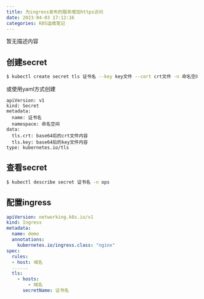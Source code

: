```yaml
---
title: 为ingress发布的服务增加https访问
date: 2023-04-03 17:12:16
categories: K8S运维笔记
---
```


暂无描述内容

<!--more-->

## 创建secret

```bash
$ kubectl create secret tls 证书名 --key key文件 --cert crt文件 -n 命名空间
```

或使用yaml方式创建

```
apiVersion: v1
kind: Secret
metadata:
  name: 证书名
  namespace: 命名空间
data:
  tls.crt: base64后的crt文件内容 
  tls.key: base64后的key文件内容 
type: kubernetes.io/tls
```

## 查看secret


```bash
$ kubectl describe secret 证书名 -n ops
```

## 配置ingress

```yaml
apiVersion: networking.k8s.io/v1
kind: Ingress
metadata:
  name: demo
  annotations:
    kubernetes.io/ingress.class: "nginx"
spec:
  rules:
  - host: 域名
  ......
  tls:
    - hosts:
        - 域名
      secretName: 证书名
```


